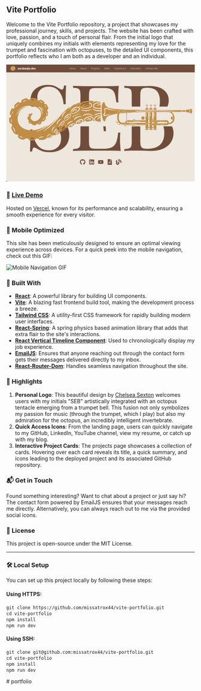 ## Vite Portfolio

Welcome to the Vite Portfolio repository, a project that showcases my professional journey, skills, and projects. The website has been crafted with love, passion, and a touch of personal flair. From the initial logo that uniquely combines my initials with elements representing my love for the trumpet and fascination with octopuses, to the detailed UI components, this portfolio reflects who I am both as a developer and an individual.

![Landing Page Screenshot](./public/images/landing.png)

### 🚀 [Live Demo](https://www.sarabaqla.dev/)

Hosted on [Vercel](https://vercel.com/), known for its performance and scalability, ensuring a smooth experience for every visitor.


### 📱 Mobile Optimized

This site has been meticulously designed to ensure an optimal viewing experience across devices. For a quick peek into the mobile navigation, check out this GIF:

![Mobile Navigation GIF](./public/images/portfolio-demo.gif)

### 🔧 Built With

- [**React**](https://react.dev/): A powerful library for building UI components.
- [**Vite**](https://vitejs.dev/): A blazing fast frontend build tool, making the development process a breeze.
- [**Tailwind CSS**](https://tailwindcss.com/): A utility-first CSS framework for rapidly building modern user interfaces.
- [**React-Spring**](https://www.react-spring.dev/): A spring physics based animation library that adds that extra flair to the site's interactions.
- [**React Vertical Timeline Component**](https://www.npmjs.com/package/react-vertical-timeline-component): Used to chronologically display my job experience.
- [**EmailJS**](https://www.emailjs.com/): Ensures that anyone reaching out through the contact form gets their messages delivered directly to my inbox.
- [**React-Router-Dom**](https://reactrouter.com/en/main): Handles seamless navigation throughout the site.

### 🎥 Highlights

1. **Personal Logo**: This beautiful design by [Chelsea Sexton](https://github.com/chelsea314) welcomes users with my initials "SEB" artistically integrated with an octopus tentacle emerging from a trumpet bell. This fusion not only symbolizes my passion for music (through the trumpet, which I play) but also my admiration for the octopus, an incredibly intelligent invertebrate.
2. **Quick Access Icons**: From the landing page, users can quickly navigate to my GitHub, LinkedIn, YouTube channel, view my resume, or catch up with my blog.
3. **Interactive Project Cards**: The projects page showcases a collection of cards. Hovering over each card reveals its title, a quick summary, and icons leading to the deployed project and its associated GitHub repository.

### 📬 Get in Touch

Found something interesting? Want to chat about a project or just say hi? The contact form powered by EmailJS ensures that your messages reach me directly. Alternatively, you can always reach out to me via the provided social icons.

### 📜 License

This project is open-source under the MIT License.

---
### 🛠️ Local Setup

You can set up this project locally by following these steps:

#### Using HTTPS:
```
git clone https://github.com/missatrox44/vite-portfolio.git
cd vite-portfolio
npm install
npm run dev
```

#### Using SSH:
```
git clone git@github.com:missatrox44/vite-portfolio.git
cd vite-portfolio
npm install
npm run dev
```

#   p o r t f o l i o 
 
 